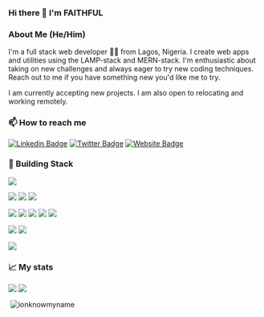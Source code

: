 ### Hi there 👋 I'm FAITHFUL

###  About Me (He/Him)
I'm a full stack web developer 👩‍💻️ from Lagos, Nigeria. I create web apps and utilities using the LAMP-stack and MERN-stack. I'm enthusiastic about taking on new challenges and always eager to try new coding techniques. Reach out to me if you have something new you'd like me to try.

I am currently accepting new projects. I am also open to relocating and working remotely.

### 📫 How to reach me
<p align = "center"> 
  
[![Linkedin Badge](https://img.shields.io/badge/-Faithful-blue?style=flat-square&logo=Linkedin&logoColor=white&link=https://www.linkedin.com/in/faithfulolaleru/)](https://www.linkedin.com/in/faithfulolaleru/)
  [![Twitter Badge](https://img.shields.io/badge/-@general_blacque_-1ca0f1?style=flat-square&labelColor=1ca0f1&logo=twitter&logoColor=white&link=https://twitter.com/general_blacque)](https://twitter.com/general_blacque)
  [![Website Badge](https://img.shields.io/badge/-portfolio_-indigo?style=flat-square&labelColor=indigo&logo=chain&logoColor=white&link=https://faithful-olaleru.vercel.app)](https://faithful-olaleru.vercel.app)
  
 ### 🔧 Building Stack 

[![](https://img.shields.io/badge/OS-Linux-informational?style=flat&logo=Linux&logoColor=white&color=FCC624)](https://www.linux.org/pages/download/)

  
[![](https://img.shields.io/badge/Code-JavaScript-informational?style=flat&logo=JavaScript&logoColor=white&color=F7DF1E)](https://www.javascript.com/)
[![](https://img.shields.io/badge/Code-Php-informational?style=flat&logo=Php&logoColor=white&color=b0b3d6)](https://www.php.net/)
[![](https://img.shields.io/badge/Code-Python-informational?style=flat&logo=Python&logoColor=white&color=FFD43B)](https://www.python.org/)
  

[![](https://img.shields.io/badge/Code-Node-informational?style=flat&logo=Node&logoColor=white&color=68A063)](https://nodejs.org/en/)
[![](https://img.shields.io/badge/Code-Laravel-informational?style=flat&logo=Laravel&logoColor=white&color=F05340)](https://laravel.com/)
[![](https://img.shields.io/badge/Server-Apache-informational?style=flat&logo=apache&logoColor=white&color=A22160)](https://www.apache.org/)
[![](https://img.shields.io/badge/DB-MySql-informational?style=flat&logo=mysql&logoColor=white&color=F29111)](https://www.mysql.com/)
[![](https://img.shields.io/badge/DB-MongoDB-informational?style=flat&logo=mongodb&logoColor=white&color=3FA037)](https://mongodb.com/)
  
  

[![](https://img.shields.io/badge/Front-React-informational?style=flat&logo=React&logoColor=white&color=61DAFB)](https://reactjs.org/)
[![](https://img.shields.io/badge/Front-Vue-informational?style=flat&logo=Vue&logoColor=white&color=41B883)](https://vuejs.org/)

  
  
  


[![](https://img.shields.io/badge/Tools-Postman-informational?style=flat&logo=postman&logoColor=white&color=FF6C37)](https://www.postman.com/)


### 📈 My stats

<img align="center" src='https://github-readme-stats.vercel.app/api/top-langs/?username=ionknowmyname&hide=html&layout=compact'>
<img align="center" src='https://github-readme-stats.vercel.app/api?username=ionknowmyname&hide=issues,contribs'>
</p> 

<p>&nbsp;<img align="center" src="https://github-readme-stats.vercel.app/api?username=ionknowmyname&show_icons=true&locale=en" alt="ionknowmyname" /></p>
